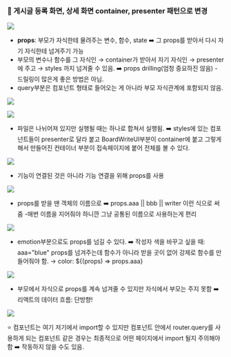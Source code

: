 
### 🌱 게시글 등록 화면, 상세 화면 container, presenter 패턴으로 변경


![](https://velog.velcdn.com/images/ahk1106/post/7d2ea905-3ccd-47a2-a1f3-a406df40989f/image.png)

* **props**: 부모가 자식한테 물려주는 변수, 함수, state
➡️ 그 props를 받아서 다시 자기 자식한테 넘겨주기 가능
* 부모의 변수나 함수를 그 자식인 → container가 받아서 자기 자식인 → presenter에 주고 → styles 까지 넘겨줄 수 있음. ➡️ props drilling(엄청 중요하진 않음) - 드릴링이 많은게 좋은 방법은 아님.
* query부분은 컴포넌트 형태로 들어오는 게 아니라 부모 자식관계에 포함되지 않음.

![](https://velog.velcdn.com/images/ahk1106/post/a07de8ef-9b1e-4667-8408-5ed56140e608/image.png)

![](https://velog.velcdn.com/images/ahk1106/post/9d871838-f500-4c7f-aba3-a600dd98357a/image.png)
 
* 파일은 나뉘어져 있지만 실행될 때는 하나로 합쳐서 실행됨.
➡️ styles에 있는 컴포넌트들이 presenter로 달라 붙고  BoardWriteUI부분이 container에 붙고 그렇게해서 만들어진 컨테이너 부분이 접속페이지에 붙어 전체를 볼 수 있다. 

![](https://velog.velcdn.com/images/ahk1106/post/4de02257-c2b3-4089-848d-139c079bde3f/image.png)

* 기능이 연결된 것은 아니라 기능 연결을 위해 props를 사용

![](https://velog.velcdn.com/images/ahk1106/post/73b6d948-f3a3-47fc-9e2c-b201c5c50800/image.png)

* props를 받을 땐 객체의 이름으로  ➡️ props.aaa || bbb || writer 이런 식으로 써줌
-매번 이름을 지어줘야 하니깐 그냥 공통된 이름으로 사용하는게 편리

![](https://velog.velcdn.com/images/ahk1106/post/18bf381a-d0b0-4f78-b3b3-3641e91ba408/image.png)

* emotion부분으로도 props를 넘길 수 있다.
➡️ 작성자 색을 바꾸고 싶을 때: aaa="blue" props를 넘겨주는데 함수가 아니라 받을 곳이 없어 강제로 함수를 만들어줘야 함. 
→ color: ${(props) => props.aaa}

![](https://velog.velcdn.com/images/ahk1106/post/f659a755-fa37-441c-9819-c414077fc8f5/image.png)

* 부모에서 자식으로 props를 계속 넘겨줄 수 있지만 자식에서 부모는 주지 못함 
➡️ 리액트의 데이터 흐름: 단방향! 

![](https://velog.velcdn.com/images/ahk1106/post/e86616cb-0b7c-4be6-bdd5-632505efec6b/image.png)

⭐️ 컴포넌트는 여기 저기에서 import할 수 있지만 컴포넌트 안에서 router.query를 사용하게 되는 컴포넌트 같은 경우는 최종적으로 어떤 페이지에서 import 될지 주의해야 함 
➡️ 작동하지 않을 수도 있음.

